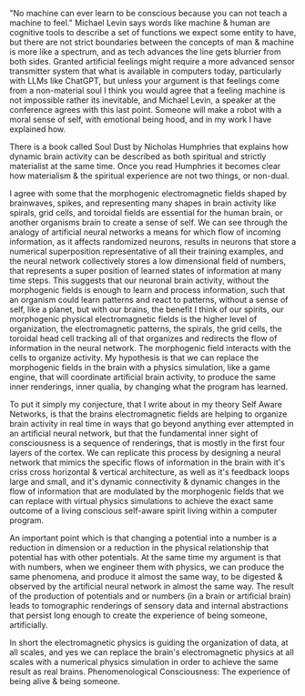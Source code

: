 "No machine can ever learn to be conscious because you can not teach a machine to feel." Michael Levin says words like machine & human are cognitive tools to describe a set of functions we expect some entity to have, but there are not strict boundaries between the concepts of man & machine is more like a spectrum, and as tech advances the line gets blurrier from both sides. Granted artificial feelings might require a more advanced sensor transmitter system that what is available in computers today, particularly with LLMs like ChatGPT, but unless your argument is that feelings come from a non-material soul I think you would agree that a feeling machine is not impossible rather its inevitable, and Michael Levin, a speaker at the conference agrees with this last point. Someone will make a robot with a moral sense of self, with emotional being hood, and in my work I have explained how.

There is a book called Soul Dust by Nicholas Humphries that explains how dynamic brain activity can be described as both spiritual and strictly materialist at the same time. Once you read Humphries it becomes clear how materialism & the spiritual experience are not two things, or non-dual.

I agree with some that the morphogenic electromagnetic fields shaped by brainwaves, spikes, and representing many shapes in brain activity like spirals, grid cells, and toroidal fields are essential for the human brain, or another organisms brain to create a sense of self. We can see through the analogy of artificial neural networks a means for which flow of incoming information, as it affects randomized neurons, results in neurons that store a numerical superposition representative of all their training examples, and the neural network collectively stores a low dimensional field of numbers, that represents a super position of learned states of information at many time steps. This suggests that our neuronal brain activity, without the morphogenic fields is enough to learn and process information, such that an organism could learn patterns and react to patterns, without a sense of self, like a planet, but with our brains, the benefit I think of our spirits, our morphogenic physical electromagnetic fields is the higher level of organization, the electromagnetic patterns, the spirals, the grid cells, the toroidal head cell tracking all of that organizes and redirects the flow of information in the neural network. The morphogenic field interacts with the cells to organize activity. My hypothesis is that we can replace the morphogenic fields in the brain with a physics simulation, like a game engine, that will coordinate artificial brain activity, to produce the same inner renderings, inner qualia, by changing what the program has learned.

To put it simply my conjecture, that I write about in my theory Self Aware Networks, is that the brains electromagnetic fields are helping to organize brain activity in real time in ways that go beyond anything ever attempted in an artificial neural network, but that the fundamental inner sight of consciousness is a sequence of renderings, that is mostly in the first four layers of the cortex. We can replicate this process by designing a neural network that mimics the specific flows of information in the brain with it's criss cross horizontal & vertical architecture, as well as it's feedback loops large and small, and it's dynamic connectivity & dynamic changes in the flow of information that are modulated by the morphogenic fields that we can replace with virtual physics simulations to achieve the exact same outcome of a living conscious self-aware spirit living within a computer program.

An important point which is that changing a potential into a number is a reduction in dimension or a reduction in the physical relationship that potential has with other potentials. At the same time my argument is that with numbers, when we engineer them with physics, we can produce the same phenomena, and produce it almost the same way, to be digested & observed by the artificial neural network in almost the same way. The result of the production of potentials and or numbers (in a brain or artificial brain) leads to tomographic renderings of sensory data and internal abstractions that persist long enough to create the experience of being someone, artificially.

In short the electromagnetic physics is guiding the organization of data, at all scales, and yes we can replace the brain's electromagnetic physics at all scales with a numerical physics simulation in order to achieve the same result as real brains. Phenomenological Consciousness: The experience of being alive & being someone.